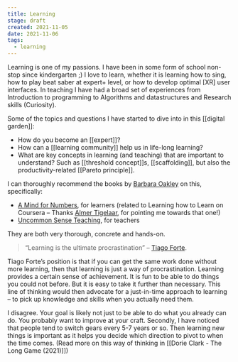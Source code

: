 ```yaml
---
title: Learning
stage: draft
created: 2021-11-05
date: 2021-11-06
tags:
  - learning 
---
```


Learning is one of my passions. I have been in some form of school non-stop since kindergarten ;) I love to learn, whether it is learning how to sing, how to play beat saber at expert+ level, or how to develop optimal [XR] user interfaces. In teaching I have had a broad set of experiences from Introduction to programming to Algorithms and datastructures and Research skills (Curiosity). 

Some of the topics and questions I have started to dive into in this [[digital garden]]:
- How do you become an [[expert]]? 
- How can a [[learning community]] help us in life-long learning?
- What are key concepts in learning (and teaching) that are important to understand? Such as [[threshold concept]]s, [[scaffolding]], but also the productivity-related [[Pareto principle]].

I can thoroughly recommend the books by [Barbara Oakley](https://www.goodreads.com/author/show/669905.Barbara_Oakley) on this, specifically:
- [A Mind for Numbers](https://www.goodreads.com/book/show/18693655-a-mind-for-numbers), for learners (related to Learning how to Learn on Coursera – Thanks [Almer Tigelaar](https://almer.tigelaar.net/), for pointing me towards that one!)
- [Uncommon Sense Teaching](https://www.goodreads.com/book/show/55835996-uncommon-sense-teaching), for teachers

They are both very thorough, concrete and hands-on. 

> “Learning is the ultimate procrastination” 
> – [Tiago Forte](https://www.youtube.com/watch?v=w3u2tP-4vvg). 

Tiago Forte’s position is that if you can get the same work done without more learning, then that learning is just a way of procrastination. Learning provides a certain sense of achievement. It is fun to be able to do things you could not before. But it is easy to take it further than necessary. This line of thinking would then advocate for a just-in-time approach to learning – to pick up knowledge and skills when you actually need them. 

I disagree. Your goal is likely not just to be able to do what you already can do. You probably want to improve at your craft. Secondly, I have noticed that people tend to switch gears every 5-7 years or so. Then learning new things is important as it helps you decide which direction to pivot to when the time comes.  (Read more on this way of thinking in [[Dorie Clark - The Long Game (2021)]])


